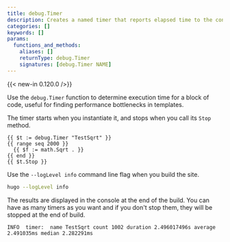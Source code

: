 ```yaml
---
title: debug.Timer
description: Creates a named timer that reports elapsed time to the console.
categories: []
keywords: []
params:
  functions_and_methods:
    aliases: []
    returnType: debug.Timer
    signatures: [debug.Timer NAME] 
---
```


{{< new-in 0.120.0 />}}

Use the `debug.Timer` function to determine execution time for a block of code, useful for finding performance bottlenecks in templates.

The timer starts when you instantiate it, and stops when you call its `Stop` method.

```go-html-template
{{ $t := debug.Timer "TestSqrt" }}
{{ range seq 2000 }}
  {{ $f := math.Sqrt . }}
{{ end }}
{{ $t.Stop }}
```

Use the `--logLevel info` command line flag when you build the site.

```sh
hugo --logLevel info
```

The results are displayed in the console at the end of the build. You can have as many timers as you want and if you don't stop them, they will be stopped at the end of build.

```text
INFO  timer:  name TestSqrt count 1002 duration 2.496017496s average 2.491035ms median 2.282291ms
```
